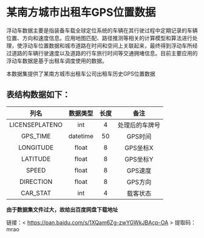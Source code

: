 # 某南方城市出租车GPS位置数据
浮动车数据主要是指装备车载全球定位系统的车辆在其行驶过程中定期记录的车辆位置、方向和速度信息。应用地图匹配、路径推测等相关的计算模型和算法进行处理，使浮动车位置数据和城市道路在时间和空间上关联起来，最终得到浮动车所经过道路的车辆行驶速度以及道路的行车旅行时间等交通拥堵信息。目前主要应用的浮动车数据是基于出租车调度使用的数据。

本数据集提供了某南方城市出租车公司出租车历史GPS位置数据

## 表结构数据如下：
|  列名   | 数据类型  |  长度  | 备注 |
| :-------: | :--: | :--: | :--: |
| LICENSEPLATENO |  int  |  4  |  处理后的车牌号  |
|  GPS_TIME   |  datetime  |  50  |  GPS时间  |
|   LONGITUDE   |  float   |  8   |  GPS坐标X  |
|   LATITUDE    |  float   |  8   |   GPS坐标Y  |
|   SPEED    |  float   |  8   |   GPS速度  |
|   DIRECTION    |  float   |  8   |   GPS方向  |
|   CAR_STAT    |  int   |  4   |   载客状态  |

**由于数据集文件过大，故给出百度网盘下载地址**

链接：< https://pan.baidu.com/s/1XQam6Zg-zwYGWkJBAcp-OA >
提取码：mrao
